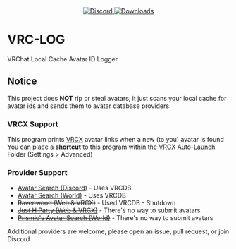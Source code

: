 <div align="center">
  <a href="https://discord.shaybox.com">
    <img alt="Discord" src="https://img.shields.io/discord/824865729445888041?color=404eed&label=Discord&logo=Discord&logoColor=FFFFFF">
  </a>
  <a href="https://github.com/shaybox/vrc-log/releases/latest">
    <img alt="Downloads" src="https://img.shields.io/github/downloads/shaybox/vrc-log/total?color=3fb950&label=Downloads&logo=github&logoColor=FFFFFF">
  </a>
</div>

# VRC-LOG

VRChat Local Cache Avatar ID Logger

## Notice
This project does **NOT** rip or steal avatars, it just scans your local cache for avatar ids and sends them to avatar database providers

### VRCX Support
This program prints [VRCX] avatar links when a new (to you) avatar is found  
You can place a **shortcut** to this program within the [VRCX] Auto-Launch Folder (Settings > Advanced)

### Provider Support
- [Avatar Search (Discord)] - Uses VRCDB
- [Avatar Search (World)] - Uses VRCDB
- ~~Ravenwood (Web & VRCX)~~ - Used VRCDB - Shutdown
- ~~[Just H Party (Web & VRCX)]~~ - There's no way to submit avatars
- ~~[Prismic's Avatar Search (World)]~~ - There's no way to submit avatars

Additional providers are welcome, please open an issue, pull request, or join Discord

[Avatar Search (Discord)]: https://discord.gg/q427ecnUvj
[Avatar Search (World)]: https://vrchat.com/home/world/wrld_1146f625-5d42-40f5-bfe7-06a7664e2796
[Just H Party (Web & VRCX)]: https://avtr.just-h.party
[Prismic's Avatar Search (World)]: https://vrchat.com/home/world/wrld_57514404-7f4e-4aee-a50a-57f55d3084bf
[VRCX]: https://github.com/vrcx-team/VRCX?tab=readme-ov-file#--vrcx
